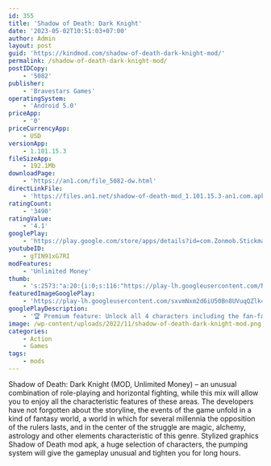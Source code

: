 ```yaml
---
id: 355
title: 'Shadow of Death: Dark Knight'
date: '2023-05-02T10:51:03+07:00'
author: Admin
layout: post
guid: 'https://kindmod.com/shadow-of-death-dark-knight-mod/'
permalink: /shadow-of-death-dark-knight-mod/
postIDCopy:
    - '5082'
publisher:
    - 'Bravestars Games'
operatingSystem:
    - 'Android 5.0'
priceApp:
    - '0'
priceCurrencyApp:
    - USD
versionApp:
    - 1.101.15.3
fileSizeApp:
    - 192.1Mb
downloadPage:
    - 'https://an1.com/file_5082-dw.html'
directLinkFile:
    - 'https://files.an1.net/shadow-of-death-mod_1.101.15.3-an1.com.apk'
ratingCount:
    - '3490'
ratingValue:
    - '4.1'
googlePlay:
    - 'https://play.google.com/store/apps/details?id=com.Zonmob.Stickman.FightingGames.ShadowOfDeath'
youtubeID:
    - gTIN91xG7RI
modFeatures:
    - 'Unlimited Money'
thumb:
    - 's:2573:"a:20:{i:0;s:116:"https://play-lh.googleusercontent.com/N8KvMky44nwk3rjrw-5RSXC5FvNqf62KOAdFEDWgG1wkE1M7fTjzXeG-tl6tgUBNFaiU=w526-h296";i:1;s:114:"https://play-lh.googleusercontent.com/OE4ya0jlGyS9mXoC7Wqw-CBTwkjBtFfbQn39cqy0U0iZGxoM99bjDCV58MXDlDt7KA=w526-h296";i:2;s:115:"https://play-lh.googleusercontent.com/FrjpTKn_3MOBa1-B9zbyrzUgsaks8SAdmbvIWGFZAQpXt0RD_iCzRl7prKLE-nDCPXs=w526-h296";i:3;s:115:"https://play-lh.googleusercontent.com/Gc13LqGCeqzlUei2T1wbDllN5yVSEF8HbeyDGlSzAi4KikiLfxa5EyCJPeXzm6N4AD0=w526-h296";i:4;s:114:"https://play-lh.googleusercontent.com/p_MndfM9jqQ77FV-mmuDwETIuP2QWLJcvF_n2_-k7OrLR-uM-ut8SmlnqRh0Lb25hQ=w526-h296";i:5;s:114:"https://play-lh.googleusercontent.com/HTjbdW6SCM1eUiunXJqlV2vFWSmH42wr9aYEQBXEf7B0TC9ygu0WdC2BdwICbDfb1g=w526-h296";i:6;s:115:"https://play-lh.googleusercontent.com/AGyTNUKx19Y8h7ovHCN4hIRrFwtW-yjmnGPc0bp6c8_7lqJ1kDHJV-FaS0rz3PiP6wc=w526-h296";i:7;s:114:"https://play-lh.googleusercontent.com/ejcHkBDF4JZ472KiS3HFnN2xyRzJWwSRWfqQbawu-jj1Rl-DVcRYtaCHSUqQImsvOQ=w526-h296";i:8;s:114:"https://play-lh.googleusercontent.com/6YkfQA1i0OINYDvCmN63CSGHtmc7_uAoUhq0WbeVeqhHVFT9RawnY-TO5D7d5PWWEQ=w526-h296";i:9;s:115:"https://play-lh.googleusercontent.com/6ueVQXgzoWGS4ZuIN3iwrT-pCbekyjP9omyOJkSh7IO6dwhBf8CVunCrQN_RA7drAOM=w526-h296";i:10;s:115:"https://play-lh.googleusercontent.com/zLw26MfKIy7WYXkLpUqXI-flNWYzHEMuhKgOPlDZML2Q0CEEtwNoSxU-eNnHEZUkwvY=w526-h296";i:11;s:114:"https://play-lh.googleusercontent.com/Ips8NyS5FBiIjbxxR6TFdw1ec1PnrTc4QTQhfFf7hb1gZ6-Q1dt__ITjrRGrPb_DfA=w526-h296";i:12;s:116:"https://play-lh.googleusercontent.com/wjYfTN29CUa3tKKPOvMN2zdKuLu1zkP_HOBEywDFXL-pc26dccXqrmaZ-rfrY5jJcYMR=w526-h296";i:13;s:114:"https://play-lh.googleusercontent.com/AByy3rx_BToptacpOHtGgq-V83LvKuJcL8w5ZErQ2YMzdUkuwrYRQhbLKZMScKhb4Q=w526-h296";i:14;s:116:"https://play-lh.googleusercontent.com/uKypsN9TBUSIPpkNDi-Mnl7_fRtICy8qdvikADUbVdTZfH8X9StO7YyYUaJBw7IglKyd=w526-h296";i:15;s:115:"https://play-lh.googleusercontent.com/7Tz16Ij4NS-eFckhJmliLkx7-Cha3-iK-w9B7ZbKvgB3EYv8iKvnJU17IojBox-yAWo=w526-h296";i:16;s:115:"https://play-lh.googleusercontent.com/qhkMSHga1k-hFHOwiRS-5zV9oDGsHBD6oeJ4Aa8nUmHZa_EU6SNtzQZZYYarYECIpE0=w526-h296";i:17;s:115:"https://play-lh.googleusercontent.com/KrieWiCBagSTyqHEzisyDd7cSevWn1ER7Kci7ihnVqcz5JEd2tvE9K6SLFohx7TGd_Q=w526-h296";i:18;s:116:"https://play-lh.googleusercontent.com/kP6Ipz2WWQLsQKV39oArkaPXKOl2ghEpQQClCAFhlvHm23RZB5GuZ39hlKoRhB6e3vb-=w526-h296";i:19;s:114:"https://play-lh.googleusercontent.com/EhqIiaEPQeQuG2ojvKUO2eR8RPd_cmEehdeC1mKBHAuG8uC5yb1smrn1UeBpqbX2zw=w526-h296";}";'
featuredImageGooglePlay:
    - 'https://play-lh.googleusercontent.com/sxvmNxm2d6iU50Bn8UVuqQZlk48Z-MVIRJaHSze7etBIxBVzPX7UTmWZ3ezR6c3mnA'
googlePlayDescription:
    - '🏆 Premium feature: Unlock all 4 characters including the fan-favourite Lunae - the beautiful Keeper of Time and Space with a powerful high-speed scythe attack!🎯 Note: This is a stand-alone game. You cannot transfer your data from the free version to the paid version.A Brand New Dark Fantasy Epic Game.'
image: /wp-content/uploads/2022/11/shadow-of-death-dark-knight-mod.png
categories:
    - Action
    - Games
tags:
    - mods
---
```


Shadow of Death: Dark Knight (MOD, Unlimited Money) – an unusual combination of role-playing and horizontal fighting, while this mix will allow you to enjoy all the characteristic features of these areas. The developers have not forgotten about the storyline, the events of the game unfold in a kind of fantasy world, a world in which for several millennia the opposition of the rulers lasts, and in the center of the struggle are magic, alchemy, astrology and other elements characteristic of this genre. Stylized graphics Shadow of Death mod apk, a huge selection of characters, the pumping system will give the gameplay unusual and tighten you for long hours.